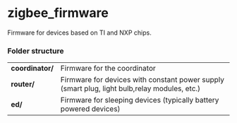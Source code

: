 # zigbee_firmware
Firmware for devices based on TI and NXP chips.

### Folder structure
|||
|---|---|
| **coordinator/** | Firmware for the coordinator|
| **router/** | Firmware for devices with constant power supply (smart plug, light bulb,relay modules, etc.) |
| **ed/** | Firmware for sleeping devices (typically battery powered devices) |